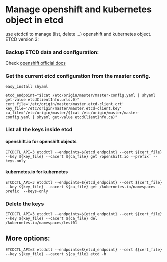 # Manage openshift and kubernetes object in etcd
use etcdctl to manage (list, delete ...) openshift and kubernetes object.
ETCD version 3:

### Backup ETCD data and configuration:

Check [openshift official docs ](https://docs.openshift.com/container-platform/3.10/day_two_guide/host_level_tasks.html#backing-up-etcd-configuration-files-2)

### Get the current etcd configuration from the master config.
```
easy_install shyaml

etcd_endpoint="$(cat /etc/origin/master/master-config.yaml | shyaml get-value etcdClientInfo.urls.0)"
cert_file='/etc/origin/master/master.etcd-client.crt'
key_file='/etc/origin/master/master.etcd-client.key'
ca_file="/etc/origin/master/$(cat /etc/origin/master/master-config.yaml | shyaml get-value etcdClientInfo.ca)"
```

### List all the keys inside etcd 

#### openshift.io for openshift objects
```
ETCDCTL_API=3 etcdctl --endpoints=${etcd_endpoint} --cert ${cert_file} --key ${key_file} --cacert ${ca_file} get /openshift.io --prefix  --keys-only
```
#### kubernetes.io for kubernetes
```
ETCDCTL_API=3 etcdctl --endpoints=${etcd_endpoint} --cert ${cert_file} --key ${key_file} --cacert ${ca_file} get /kubernetes.io/namespaces --prefix  --keys-only
```
### Delete the keys
```
ETCDCTL_API=3 etcdctl --endpoints=${etcd_endpoint} --cert ${cert_file} --key ${key_file} --cacert ${ca_file} del /kubernetes.io/namespaces/test01
```
## More options: 

```
ETCDCTL_API=3 etcdctl --endpoints=${etcd_endpoint} --cert ${cert_file} --key ${key_file} --cacert ${ca_file} etcd -h
```
